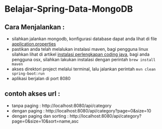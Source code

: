 # Belajar-Spring-Data-MongoDB

## Cara Menjalankan :

* silahkan jalankan mongodb, konfigurasi database dapat anda lihat di file [application.properties](https://github.com/RizkiMufrizal/Belajar-Spring-Data-MongoDB/blob/master/src/main/resources/application.properties)
* pastikan anda telah melalukan instalasi maven, bagi pengguna linux silahkan lihat di artikel [instalasi perlengkapan coding java](https://rizkimufrizal.github.io/instalasi-perlengkapan-coding-java/), bagi anda pengguna osx, silahkan lakukan instalasi dengan perintah `brew install maven`
* akses direktori project melalui terminal, lalu jalankan perintah `mvn clean spring-boot:run`
* aplikasi berjalan di port 8080

## contoh akses url :

* tanpa paging : http://localhost:8080/api/category
* dengan paging : http://localhost:8080/api/category?page=0&size=10
* dengan paging dan sorting : http://localhost:8080/api/category?page=0&size=10&sort=name,asc
